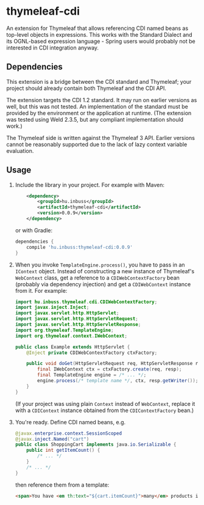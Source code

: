 thymeleaf-cdi
=============

An extension for Thymeleaf that allows referencing CDI named beans as
top-level objects in expressions. This works with the Standard Dialect
and its OGNL-based expression language - Spring users would probably not
be interested in CDI integration anyway.

Dependencies
------------

This extension is a bridge between the CDI standard and Thymeleaf; your
project should already contain both Thymeleaf and the CDI API.

The extension targets the CDI 1.2 standard. It may run on earlier versions
as well, but this was not tested. An implementation of the standard must
be provided by the environment or the application at runtime. (The extension
was tested using Weld 2.3.5, but any compliant implementation should work.)

The Thymeleaf side is written against the Thymeleaf 3 API. Earlier versions
cannot be reasonably supported due to the lack of lazy context variable
evaluation.

Usage
-----

1. Include the library in your project. For example with Maven:

    ```xml
        <dependency>
            <groupId>hu.inbuss</groupId>
            <artifactId>thymeleaf-cdi</artifactId>
            <version>0.0.9</version>
        </dependency>
    ```
    
    or with Gradle:

    ```gradle
    dependencies {
        compile 'hu.inbuss:thymeleaf-cdi:0.0.9'
    }
    ```

2.  When you invoke `TemplateEngine.process()`, you have to pass in an
    `IContext` object. Instead of constructing a new instance of Thymeleaf's
    `WebContext` class, get a reference to a `CDIWebContextFactory` bean
    (probably via dependency injection) and get a `CDIWebContext` instance
    from it. For example:

    ```java
    import hu.inbuss.thymeleaf.cdi.CDIWebContextFactory;
    import javax.inject.Inject;
    import javax.servlet.http.HttpServlet;
    import javax.servlet.http.HttpServletRequest;
    import javax.servlet.http.HttpServletResponse;
    import org.thymeleaf.TemplateEngine;
    import org.thymeleaf.context.IWebContext;
    
    public class Example extends HttpServlet {
        @Inject private CDIWebContextFactory ctxFactory;

        public void doGet(HttpServletRequest req, HttpServletResponse resp) {
            final IWebContext ctx = ctxFactory.create(req, resp);
            final TemplateEngine engine = /* ... */;
            engine.process(/* template name */, ctx, resp.getWriter());
        }
    }
    ```
    
    (If your project was using plain `Context` instead of `WebContext`, replace it
    with a `CDIContext` instance obtained from the `CDIContextFactory` bean.)

3. You're ready. Define CDI named beans, e.g.

    ```java
    @javax.enterprise.context.SessionScoped
    @javax.inject.Named("cart")
    public class ShoppingCart implements java.io.Serializable {
        public int getItemCount() {
            /* ... */     
        }
        /* ... */
    }
    ```
    
    then reference them from a template:
    
    ```html
    <span>You have <em th:text="${cart.itemCount}">many</em> products in your cart.</span>
    ```